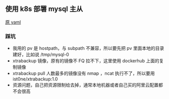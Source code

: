## 使用 k8s 部署 mysql 主从

[原 yaml](https://github.com/oracle/kubernetes-website/blob/master/docs/tasks/run-application/mysql-statefulset.yaml)


### 踩坑

* 我用的 pv 是 hostpath，与 subpath 不兼容，所以要先把 pv 里面本地的目录建好，比如说 /tmp/mysql-0
* xtrabackup 镜像，原有的镜像不 FQ 拉不下，这里使用 dockerhub 上面的复制镜像
* xtrabackup pull 人数最多的镜像没有 nmap ，ncat 执行不了，所以要用 ist0ne/xtrabackup:1.0
* 资源问题，自己把资源限制给去掉，通常本地机器或者自己买的阿里云配置都不会很高